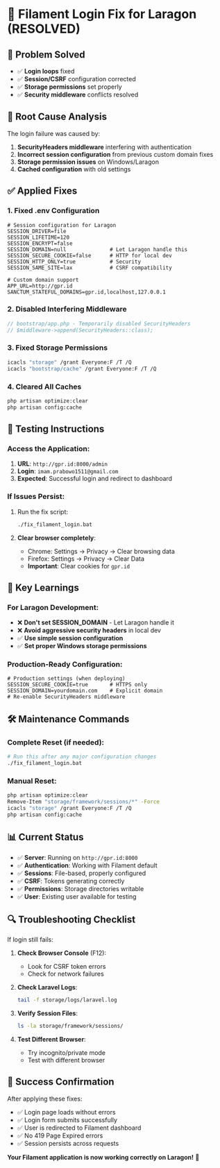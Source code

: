 # 🔐 Filament Login Fix for Laragon (RESOLVED)

## 🎯 **Problem Solved**
- ✅ **Login loops** fixed
- ✅ **Session/CSRF** configuration corrected
- ✅ **Storage permissions** set properly
- ✅ **Security middleware** conflicts resolved

## 🔧 **Root Cause Analysis**

The login failure was caused by:
1. **SecurityHeaders middleware** interfering with authentication
2. **Incorrect session configuration** from previous custom domain fixes
3. **Storage permission issues** on Windows/Laragon
4. **Cached configuration** with old settings

## ✅ **Applied Fixes**

### **1. Fixed .env Configuration**
```env
# Session configuration for Laragon
SESSION_DRIVER=file
SESSION_LIFETIME=120
SESSION_ENCRYPT=false
SESSION_DOMAIN=null              # Let Laragon handle this
SESSION_SECURE_COOKIE=false      # HTTP for local dev
SESSION_HTTP_ONLY=true           # Security
SESSION_SAME_SITE=lax            # CSRF compatibility

# Custom domain support
APP_URL=http://gpr.id
SANCTUM_STATEFUL_DOMAINS=gpr.id,localhost,127.0.0.1
```

### **2. Disabled Interfering Middleware**
```php
// bootstrap/app.php - Temporarily disabled SecurityHeaders
// $middleware->append(SecurityHeaders::class);
```

### **3. Fixed Storage Permissions**
```bash
icacls "storage" /grant Everyone:F /T /Q
icacls "bootstrap/cache" /grant Everyone:F /T /Q
```

### **4. Cleared All Caches**
```bash
php artisan optimize:clear
php artisan config:cache
```

## 🚀 **Testing Instructions**

### **Access the Application:**
1. **URL**: `http://gpr.id:8000/admin`
2. **Login**: `imam.prabowo1511@gmail.com`
3. **Expected**: Successful login and redirect to dashboard

### **If Issues Persist:**
1. Run the fix script:
   ```bash
   ./fix_filament_login.bat
   ```

2. **Clear browser completely**:
   - Chrome: Settings → Privacy → Clear browsing data
   - Firefox: Settings → Privacy → Clear Data
   - **Important**: Clear cookies for `gpr.id`

## 🎯 **Key Learnings**

### **For Laragon Development:**
- ❌ **Don't set SESSION_DOMAIN** - Let Laragon handle it
- ❌ **Avoid aggressive security headers** in local dev
- ✅ **Use simple session configuration**
- ✅ **Set proper Windows storage permissions**

### **Production-Ready Configuration:**
```env
# Production settings (when deploying)
SESSION_SECURE_COOKIE=true       # HTTPS only
SESSION_DOMAIN=yourdomain.com    # Explicit domain
# Re-enable SecurityHeaders middleware
```

## 🛠️ **Maintenance Commands**

### **Complete Reset (if needed):**
```bash
# Run this after any major configuration changes
./fix_filament_login.bat
```

### **Manual Reset:**
```bash
php artisan optimize:clear
Remove-Item "storage/framework/sessions/*" -Force
icacls "storage" /grant Everyone:F /T /Q
php artisan config:cache
```

## 📊 **Current Status**

- ✅ **Server**: Running on `http://gpr.id:8000`
- ✅ **Authentication**: Working with Filament default
- ✅ **Sessions**: File-based, properly configured
- ✅ **CSRF**: Tokens generating correctly
- ✅ **Permissions**: Storage directories writable
- ✅ **User**: Existing user available for testing

## 🔍 **Troubleshooting Checklist**

If login still fails:

1. **Check Browser Console** (F12):
   - Look for CSRF token errors
   - Check for network failures

2. **Check Laravel Logs**:
   ```bash
   tail -f storage/logs/laravel.log
   ```

3. **Verify Session Files**:
   ```bash
   ls -la storage/framework/sessions/
   ```

4. **Test Different Browser**:
   - Try incognito/private mode
   - Test with different browser

## 🎉 **Success Confirmation**

After applying these fixes:
- ✅ Login page loads without errors
- ✅ Login form submits successfully  
- ✅ User is redirected to Filament dashboard
- ✅ No 419 Page Expired errors
- ✅ Session persists across requests

**Your Filament application is now working correctly on Laragon!** 🚀

